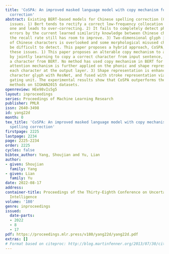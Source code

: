 ```yaml
---
title: 'CoSPA: An improved masked language model with copy mechanism for Chinese spelling
  correction'
abstract: Existing BERT-based models for Chinese spelling correction (CSC) have three
  issues. 1) Bert tends to rectify a correct low-frequency collocation into a high-frequency
  one and leads to over-correcting. 2) It fails to completely detect phonic or morphological
  errors by the current learned similarity knowledge between Chinese characters, and
  the recall rate still has room to improve. 3) Two-dimensional glyph information
  of Chinese characters is overlooked and some morphological misused characters may
  be difficult to detect. This paper proposes a hybrid approach, CoSPA, to address
  these issues. 1) This paper proposes an alterable copy mechanism to alleviate over-correcting
  by jointly learning to copy a correct character from input sentence, or generate
  a character from BERT. No method has used copy mechanism in BERT for CSC. 2) The
  attention mechanism is further applied on the phonic and shape representation of
  each character at the output layer. 3) Shape representation is enhanced by mining
  character glyph with ResNet, and fused with stroke representation via an adaptive
  gating unit. The experimental results show that CoSPA outperforms the previous state-of-the-art
  methods on SIGHAN2015 datasets.
openreview: HEe98vIs5g5
layout: inproceedings
series: Proceedings of Machine Learning Research
publisher: PMLR
issn: 2640-3498
id: yang22d
month: 0
tex_title: 'CoSPA: An improved masked language model with copy mechanism for Chinese
  spelling correction'
firstpage: 2225
lastpage: 2234
page: 2225-2234
order: 2225
cycles: false
bibtex_author: Yang, Shoujian and Yu, Lian
author:
- given: Shoujian
  family: Yang
- given: Lian
  family: Yu
date: 2022-08-17
address:
container-title: Proceedings of the Thirty-Eighth Conference on Uncertainty in Artificial
  Intelligence
volume: '180'
genre: inproceedings
issued:
  date-parts:
  - 2022
  - 8
  - 17
pdf: https://proceedings.mlr.press/v180/yang22d/yang22d.pdf
extras: []
# Format based on citeproc: http://blog.martinfenner.org/2013/07/30/citeproc-yaml-for-bibliographies/
---
```

